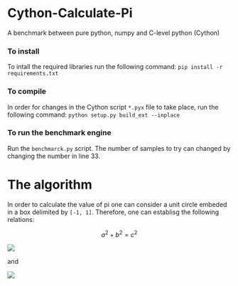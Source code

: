 # Cython-Calculate-Pi

A benchmark between pure python, numpy and C-level python (Cython)


### To install

To intall the required libraries run the following command: `pip install -r requirements.txt`

### To compile 

In order for changes in the Cython script `*.pyx` file to take place, run the following command: `python setup.py build_ext --inplace`

### To run the benchmark engine

Run the `benchmarck.py` script. The number of samples to try can changed by changing the number in line 33.

# The algorithm

In order to calculate the value of pi one can consider a unit circle embeded in a box delimited by `[-1, 1]`. Therefore, one can establisg the following relations:

```math
a^2+b^2=c^2
```

<img src="https://render.githubusercontent.com/render/math?math=\Large A_{\text{square}}=4 r^2">

and 

<img src="https://render.githubusercontent.com/render/math?math=\Large A_{\text{circle}}=\pi r^2">